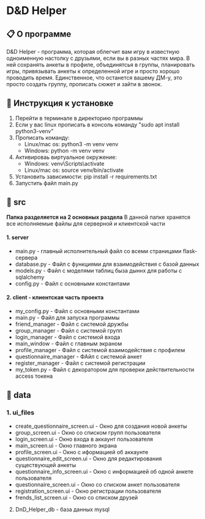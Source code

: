# D&D Helper

## 📋 О программе
D&D Helper - программа, которая облегчит вам игру в известную одноименную настолку с друзьями, если вы в разных частях мира. В ней сохранять анкеты в профиле, объединятсья в группы, планировать игры, привязывать анкеты к определенной игре и просто хорошо проводить время. Единственное, что останется вашему ДМ-у, это просто создать группу, прописать сюжет и зайти в звонок.

## 🔧 Инструкция к установке
1. Перейти в терминале в директорию программы
2. Если у вас linux прописать в консоль команду "sudo apt install python3-venv"
3. Прописать команду:
    - Linux/mac os: python3 -m venv venv
    - Windows: python -m venv venv
5. Активироваь виртуальное окружение:
    - Windows: venv\Scripts\activate
    - Linux/mac os: source venv/bin/activate
6. Установить зависимости: pip install -r requirements.txt
7. Запустить файл main.py
    

## 📁 src
__Папка разделяется на 2 основных раздела__
В данной папке хранятся все исполняемые файлы для серверной и клиентской части
#### 1. server
* main.py - главный исполнительный файл со всеми страницами flask-сервера
* database.py - Файл с функциями для взаимодействия с базой данных
* models.py - Файл с моделями таблиц быза дыннх для работы с sqlalchemy
* config.py - Файл с основными константами

#### 2. client - клиентская часть проекта
* my_config.py - Файл с основными константами
* main.py - Файл для запуска программы
* friend_manager - Файл с системой дружбы
* group_manager - Файл с системой групп
* login_manager - Файл с системой входа
* main_window - Файл с главным экраном
* profile_manager - Файл с системой взаимодействия с профилем
* questionnaire_manager - ФАйл с системой анкет
* register_manager - Файл с системой регистрации
* my_token.py - Файл с декоратором для проверки действительности access токена

## 📁 data
### 1. ui_files
* create_questionnaire_screen.ui - Окно для создания новой анкеты
* group_screen.ui - Окно со списком групп пользователя
* login_screen.ui - Окно входа в аккаунт пользователя
* main_screen.ui - Окно главного экрана
* profile_screen.ui - Окно с иформацией об аккаунте
* questionnaire_edit_screen.ui - Окно для редактирования существующей анкеты
* questionnaire_info_screen.ui - Окно с информацией об одной анкете пользователя
* questionnaire_screen.ui - Окно со списком анкет пользователя
* registration_screen.ui - Окно регистрации пользователя
* frends_list_screen.ui - Окно со списком друзей
2. DnD_Helper_db - база данных mysql
